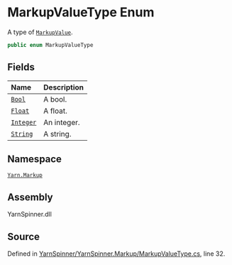 <!-- This file was generated by a tool. Do not edit this file by hand. -->

# MarkupValueType Enum

A type of [`MarkupValue`](/api/csharp/yarn.markup/markupvalue.md).


```csharp
public enum MarkupValueType
```



## Fields
|Name|Description|
|:---|:---|
|[`Bool`](/api/csharp/yarn.markup/markupvaluetype.bool.md)|A bool.|
|[`Float`](/api/csharp/yarn.markup/markupvaluetype.float.md)|A float.|
|[`Integer`](/api/csharp/yarn.markup/markupvaluetype.integer.md)|An integer.|
|[`String`](/api/csharp/yarn.markup/markupvaluetype.string.md)|A string.|
## Namespace
[`Yarn.Markup`](/api/csharp/yarn.markup/README.md)

## Assembly
YarnSpinner.dll

## Source
Defined in [YarnSpinner/YarnSpinner.Markup/MarkupValueType.cs](https://github.com/YarnSpinnerTool/YarnSpinner//blob/develop/YarnSpinner/YarnSpinner.Markup/MarkupValueType.cs#L32), line 32.
